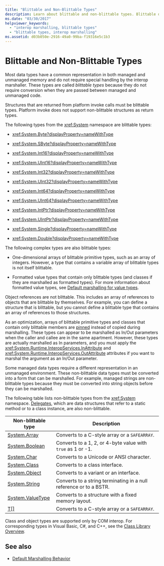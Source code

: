 ```yaml
---
title: "Blittable and Non-Blittable Types"
description: Learn about blittable and non-blittable types. Blittable data types are commonly represented in managed and unmanaged memory and don't need special handling.
ms.date: "03/30/2017"
helpviewer_keywords:
  - "interop marshalling, blittable types"
  - "blittable types, interop marshalling"
ms.assetid: d03b050e-2916-49a0-99ba-f19316e5c1b3
---
```

# Blittable and Non-Blittable Types

Most data types have a common representation in both managed and unmanaged memory and do not require special handling by the interop marshaller. These types are called *blittable types* because they do not require conversion when they are passed between managed and unmanaged code.

 Structures that are returned from platform invoke calls must be blittable types. Platform invoke does not support non-blittable structures as return types.

 The following types from the <xref:System> namespace are blittable types:

- <xref:System.Byte?displayProperty=nameWithType>

- <xref:System.SByte?displayProperty=nameWithType>

- <xref:System.Int16?displayProperty=nameWithType>

- <xref:System.UInt16?displayProperty=nameWithType>

- <xref:System.Int32?displayProperty=nameWithType>

- <xref:System.UInt32?displayProperty=nameWithType>

- <xref:System.Int64?displayProperty=nameWithType>

- <xref:System.UInt64?displayProperty=nameWithType>

- <xref:System.IntPtr?displayProperty=nameWithType>

- <xref:System.UIntPtr?displayProperty=nameWithType>

- <xref:System.Single?displayProperty=nameWithType>

- <xref:System.Double?displayProperty=nameWithType>

The following complex types are also blittable types:

- One-dimensional arrays of blittable primitive types, such as an array of integers. However, a type that contains a variable array of blittable types is not itself blittable.

- Formatted value types that contain only blittable types (and classes if they are marshalled as formatted types). For more information about formatted value types, see [Default marshalling for value types](default-marshalling-behavior.md#default-marshalling-for-value-types).

 Object references are not blittable. This includes an array of references to objects that are blittable by themselves. For example, you can define a structure that is blittable, but you cannot define a blittable type that contains an array of references to those structures.

 As an optimization, arrays of blittable primitive types and classes that contain only blittable members are [pinned](copying-and-pinning.md) instead of copied during marshalling. These types can appear to be marshalled as In/Out parameters when the caller and callee are in the same apartment. However, these types are actually marshalled as In parameters, and you must apply the <xref:System.Runtime.InteropServices.InAttribute> and <xref:System.Runtime.InteropServices.OutAttribute> attributes if you want to marshal the argument as an In/Out parameter.

 Some managed data types require a different representation in an unmanaged environment. These non-blittable data types must be converted into a form that can be marshalled. For example, managed strings are non-blittable types because they must be converted into string objects before they can be marshalled.

 The following table lists non-blittable types from the <xref:System> namespace. [Delegates](default-marshalling-behavior.md#default-marshalling-for-delegates), which are data structures that refer to a static method or to a class instance, are also non-blittable.

| Non-blittable type                                | Description                                   |
|---------------------------------------------------|-----------------------------------------------|
|[System.Array](default-marshalling-for-arrays.md)|Converts to a C-style array or a `SAFEARRAY`.|
|[System.Boolean](/previous-versions/dotnet/netframework-4.0/t2t3725f(v=vs.100))|Converts to a 1, 2, or 4-byte value with `true` as 1 or -1.|
|[System.Char](/previous-versions/dotnet/netframework-4.0/6tyybbf2(v=vs.100))|Converts to a Unicode or ANSI character.|
|[System.Class](/previous-versions/dotnet/netframework-4.0/s0968xy8(v=vs.100))|Converts to a class interface.|
|[System.Object](default-marshalling-for-objects.md)|Converts to a variant or an interface.|
|[System.String](default-marshalling-for-strings.md)|Converts to a string terminating in a null reference or to a BSTR.|
|[System.ValueType](/previous-versions/dotnet/netframework-4.0/0t2cwe11(v=vs.100))|Converts to a structure with a fixed memory layout.|
|[T[]](default-marshalling-for-arrays.md)|Converts to a C-style array or a `SAFEARRAY`.|

Class and object types are supported only by COM interop. For corresponding types in Visual Basic, C#, and C++, see the [Class Library Overview](../../standard/class-library-overview.md).

## See also

- [Default Marshalling Behavior](default-marshalling-behavior.md)
